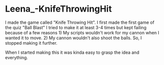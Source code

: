 # Leena_-KnifeThrowingHit
I made the game called "Knife Throwing Hit".
I first made the first game of the quiz "Ball Blast" I tried to make it at least 3-4 times but kept failing because of a few reasons 1) My scripts wouldn't work for my cannon when I wanted it to move.
2) My cannon wouldn't also shoot the balls. So, I stopped making it further.

When I started making this it was kinda easy to grasp the idea and everything.

